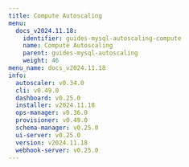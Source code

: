 ```yaml
---
title: Compute Autoscaling
menu:
  docs_v2024.11.18:
    identifier: guides-mysql-autoscaling-compute
    name: Compute Autoscaling
    parent: guides-mysql-autoscaling
    weight: 46
menu_name: docs_v2024.11.18
info:
  autoscaler: v0.34.0
  cli: v0.49.0
  dashboard: v0.25.0
  installer: v2024.11.18
  ops-manager: v0.36.0
  provisioner: v0.49.0
  schema-manager: v0.25.0
  ui-server: v0.25.0
  version: v2024.11.18
  webhook-server: v0.25.0
---
```


